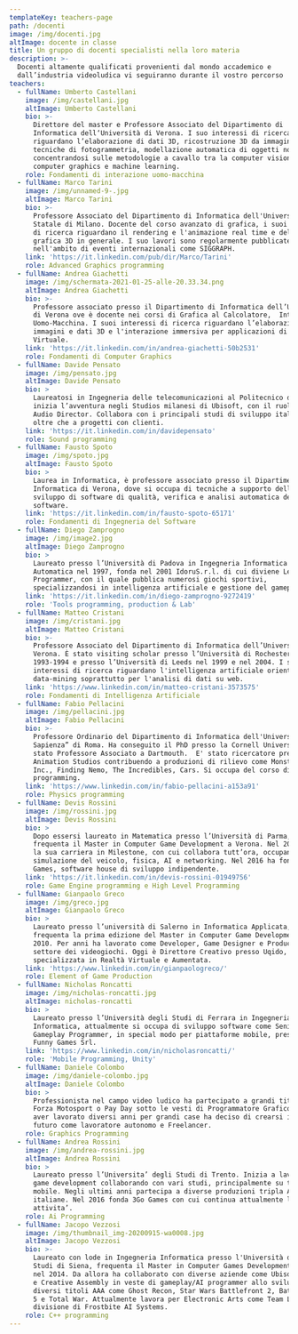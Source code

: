 ```yaml
---
templateKey: teachers-page
path: /docenti
image: /img/docenti.jpg
altImage: docente in classe
title: Un gruppo di docenti specialisti nella loro materia
description: >-
  Docenti altamente qualificati provenienti dal mondo accademico e
  dall’industria videoludica vi seguiranno durante il vostro percorso
teachers:
  - fullName: Umberto Castellani
    image: /img/castellani.jpg
    altImage: Umberto Castellani
    bio: >-
      Direttore del master e Professore Associato del Dipartimento di
      Informatica dell‘Università di Verona. I suo interessi di ricerca
      riguardano l’elaborazione di dati 3D, ricostruzione 3D da immagini tramite
      tecniche di fotogrammetria, modellazione automatica di oggetti non rigidi,
      concentrandosi sulle metodologie a cavallo tra la computer vision,
      computer graphics e machine learning.
    role: Fondamenti di interazione uomo-macchina
  - fullName: Marco Tarini
    image: /img/unnamed-9-.jpg
    altImage: Marco Tarini
    bio: >-
      Professore Associato del Dipartimento di Informatica dell'Università
      Statale di Milano. Docente del corso avanzato di grafica, i suoi interessi
      di ricerca riguardano il rendering e l'animazione real time e della
      grafica 3D in generale. I suo lavori sono regolarmente pubblicate
      nell'ambito di eventi internazionali come SIGGRAPH.
    link: 'https://it.linkedin.com/pub/dir/Marco/Tarini'
    role: Advanced Graphics programming
  - fullName: Andrea Giachetti
    image: /img/schermata-2021-01-25-alle-20.33.34.png
    altImage: Andrea Giachetti
    bio: >-
      Professore associato presso il Dipartimento di Informatica dell’Università
      di Verona ove è docente nei corsi di Grafica al Calcolatore,  Interazione
      Uomo-Macchina. I suoi interessi di ricerca riguardano l’elaborazione di
      immagini e dati 3D e l'interazione immersiva per applicazioni di Realtà
      Virtuale.
    link: 'https://it.linkedin.com/in/andrea-giachetti-50b2531'
    role: Fondamenti di Computer Graphics
  - fullName: Davide Pensato
    image: /img/pensato.jpg
    altImage: Davide Pensato
    bio: >
      Laureatosi in Ingegneria delle telecomunicazioni al Politecnico di Milano,
      inizia l’avventura negli Studios milanesi di Ubisoft, con il ruolo di
      Audio Director. Collabora con i principali studi di sviluppo italiani,
      oltre che a progetti con clienti.
    link: 'https://it.linkedin.com/in/davidepensato'
    role: Sound programming
  - fullName: Fausto Spoto
    image: /img/spoto.jpg
    altImage: Fausto Spoto
    bio: >
      Laurea in Informatica, è professore associato presso il Dipartimento di
      Informatica di Verona, dove si occupa di tecniche a supporto dello
      sviluppo di software di qualità, verifica e analisi automatica del
      software.
    link: 'https://it.linkedin.com/in/fausto-spoto-65171'
    role: Fondamenti di Ingegneria del Software
  - fullName: Diego Zamprogno
    image: /img/image2.jpg
    altImage: Diego Zamprogno
    bio: >
      Laureato presso l’Università di Padova in Ingegneria Informatica ed
      Automatica nel 1997, fonda nel 2001 IdoruS.r.l. di cui diviene Lead
      Programmer, con il quale pubblica numerosi giochi sportivi,
      specializzandosi in intelligenza artificiale e gestione del gameplay.
    link: 'https://it.linkedin.com/in/diego-zamprogno-9272419'
    role: 'Tools programming, production & Lab'
  - fullName: Matteo Cristani
    image: /img/cristani.jpg
    altImage: Matteo Cristani
    bio: >-
      Professore Associato del Dipartimento di Informatica dell’Università di
      Verona. È stato visiting scholar presso l’Università di Rochester nel
      1993-1994 e presso l’Università di Leeds nel 1999 e nel 2004. I suoi
      interessi di ricerca riguardano l'intelligenza artificiale orientata al
      data-mining soprattutto per l'analisi di dati su web.
    link: 'https://www.linkedin.com/in/matteo-cristani-3573575'
    role: Fondamenti di Intelligenza Artificiale
  - fullName: Fabio Pellacini
    image: /img/pellacini.jpg
    altImage: Fabio Pellacini
    bio: >-
      Professore Ordinario del Dipartimento di Informatica dell'Università “La
      Sapienza” di Roma. Ha conseguito il PhD presso la Cornell University ed è
      stato Professore Associato a Dartmouth.  E' stato ricercatore presso Pixar
      Animation Studios contribuendo a produzioni di rilievo come Monster’s
      Inc., Finding Nemo, The Incredibles, Cars. Si occupa del corso di Physics
      programming.
    link: 'https://www.linkedin.com/in/fabio-pellacini-a153a91'
    role: Physics programming
  - fullName: Devis Rossini
    image: /img/rossini.jpg
    altImage: Devis Rossini
    bio: >
      Dopo essersi laureato in Matematica presso l’Università di Parma,
      frequenta il Master in Computer Game Development a Verona. Nel 2012 inizia
      la sua carriera in Milestone, con cui collabora tutt’ora, occupandosi di
      simulazione del veicolo, fisica, AI e networking. Nel 2016 ha fondato 3Go
      Games, software house di sviluppo indipendente.
    link: 'https://it.linkedin.com/in/devis-rossini-01949756'
    role: Game Engine programming e High Level Programming
  - fullName: Gianpaolo Greco
    image: /img/greco.jpg
    altImage: Gianpaolo Greco
    bio: >
      Laureato presso l’università di Salerno in Informatica Applicata,
      frequenta la prima edizione del Master in Computer Game Development nel
      2010. Per anni ha lavorato come Developer, Game Designer e Producer nel
      settore dei videogiochi. Oggi è Direttore Creativo presso Uqido, azienda
      specializzata in Realtà Virtuale e Aumentata.
    link: 'https://www.linkedin.com/in/gianpaologreco/'
    role: Element of Game Production
  - fullName: Nicholas Roncatti
    image: /img/nicholas-roncatti.jpg
    altImage: nicholas-roncatti
    bio: >
      Laureato presso l’Università degli Studi di Ferrara in Ingegneria
      Informatica, attualmente si occupa di sviluppo software come Senior
      Gameplay Programmer, in special modo per piattaforme mobile, presso Just
      Funny Games Srl.
    link: 'https://www.linkedin.com/in/nicholasroncatti/'
    role: 'Mobile Programming, Unity'
  - fullName: Daniele Colombo
    image: /img/daniele-colombo.jpg
    altImage: Daniele Colombo
    bio: >
      Professionista nel campo video ludico ha partecipato a grandi titoli come
      Forza Motosport o Pay Day sotto le vesti di Programmatore Grafico, dopo
      aver lavorato diversi anni per grandi case ha deciso di crearsi il suo
      futuro come lavoratore autonomo e Freelancer.
    role: Graphics Programming
  - fullName: Andrea Rossini
    image: /img/andrea-rossini.jpg
    altImage: Andrea Rossini
    bio: >
      Laureato presso l’Universita’ degli Studi di Trento. Inizia a lavorare nel
      game development collaborando con vari studi, principalmente su titoli
      mobile. Negli ultimi anni partecipa a diverse produzioni tripla AAA
      italiane. Nel 2016 fonda 3Go Games con cui continua attualmente la sua
      attivita’.
    role: Ai Programming
  - fullName: Jacopo Vezzosi
    image: /img/thumbnail_img-20200915-wa0008.jpg
    altImage: Jacopo Vezzosi
    bio: >-
      Laureato con lode in Ingegneria Informatica presso l'Università degli
      Studi di Siena, frequenta il Master in Computer Games Development a Verona
      nel 2014. Da allora ha collaborato con diverse aziende come Ubisoft, King
      e Creative Assembly in veste di gameplay/AI programmer allo sviluppo di
      diversi titoli AAA come Ghost Recon, Star Wars Battlefront 2, Battlefield
      5 e Total War. Attualmente lavora per Electronic Arts come Team Lead nella
      divisione di Frostbite AI Systems.
    role: C++ programming
---
```


